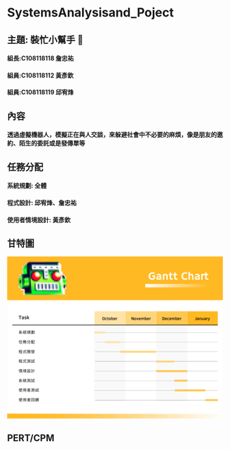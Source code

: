 # SystemsAnalysisand_Poject

## 主題: 裝忙小幫手 :smiling_face_with_tear:
#### 組長:C108118118 詹忠祐
#### 組員:C108118112 黃彥欽
#### 組員:C108118119 邱宥烽

## 內容
#### 透過虛擬機器人，模擬正在與人交談，來躲避社會中不必要的麻煩，像是朋友的邀約、陌生的委託或是發傳單等 

## 任務分配
#### 系統規劃: 全體
#### 程式設計: 邱宥烽、詹忠祐
#### 使用者情境設計: 黃彥欽

## 甘特圖
![Gantt Chart](https://raw.githubusercontent.com/m0001123/SystemsAnalysisand_Poject/main/Gantt%20Chart.png)
## PERT/CPM
